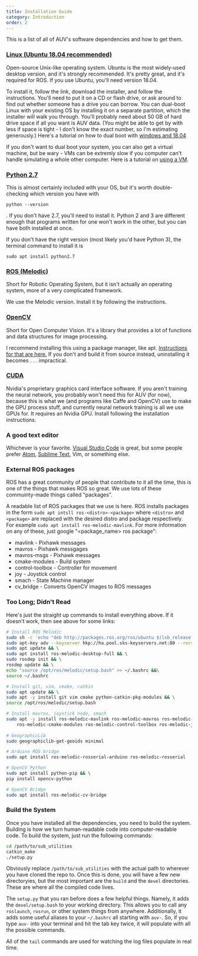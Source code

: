 ```yaml
---
title: Installation Guide
category: Introduction
order: 2
---
```


This is a list of all of AUV's software dependencies and how to get them.

### [Linux (Ubuntu 18.04 recommended)](https://releases.ubuntu.com/18.04.4/)
Open-source Unix-like operating system. Ubuntu is the most widely-used desktop version, and it's strongly recommended. It's pretty great, and it's required for ROS. If you use Ubuntu, you'll need version 18.04.

To install it, follow the link, download the installer, and follow the instructions. You'll need to put it on a CD or flash drive, or ask around to find out whether someone has a drive you can borrow. You can dual-boot Linux with your existing OS by installing it on a separate partition, which the installer will walk you through. You'll probably need about 50 GB of hard drive space if all you want is AUV data. (You might be able to get by with less if space is tight - I don't know the exact number, so I'm estimating generously.) Here's a tutorial on how to dual boot with [windows and 18.04](https://www.youtube.com/watch?v=u5QyjHIYwTQ)

If you don't want to dual boot your system, you can also get a virtual machine, but be wary - VMs can be extremly slow if you computer can't handle simulating a whole other computer. Here is a tutorial on [using a VM](https://www.youtube.com/watch?v=QbmRXJJKsvs).


### [Python 2.7](https://www.python.org/downloads/release/python-2713/)
This is almost certainly included with your OS, but it's worth double-checking which version you have with 

```
python --version
```
. If you don't have 2.7, you'll need to install it. Python 2 and 3 are different enough that programs written for one won't work in the other, but you can have both installed at once.

If you don't have the right version (most likely you'd have Python 3), the terminal command to install it is

```
sudo apt install python2.7
```

### [ROS (Melodic)](http://wiki.ros.org/melodic/Installation/Ubuntu)
Short for Robotic Operating System, but it isn't actually an operating system, more of a very complicated framework.

We use the Melodic version. Install it by following the instructions.

### [OpenCV](https://opencv.org/)
Short for Open Computer Vision. It's a library that provides a lot of functions and data structures for image processing.

I recommend installing this using a package manager, like apt. [Instructions for that are here.](https://docs.opencv.org/3.4.1/d2/de6/tutorial_py_setup_in_ubuntu.html) If you don't and build it from source instead, uninstalling it becomes . . . impractical.

### [CUDA](https://developer.nvidia.com/cuda-downloads)
Nvidia's proprietary graphics card interface software. If you aren't training the neural network, you probably won't need this for AUV (for now), because this is what we (and programs like Caffe and OpenCV) use to make the GPU process stuff, and currently neural network training is all we use GPUs for. It requires an Nvidia GPU. Install following the installation instructions.

### A good text editor

Whichever is your favorite. [Visual Studio Code](https://code.visualstudio.com/) is great, but some people prefer [Atom](https://atom.io/), [Sublime Text](https://www.sublimetext.com/), Vim, or something else.


### External ROS packages
ROS has a great community of people that contribute to it all the time, this is one of the things that makes ROS so great. We use lots of these commuinty-made things called "packages". 

A readable list of ROS packages that we use is here. ROS installs packages in the form `sudo apt intsll ros-<distro>-<package>` where `<distro>` and `<package>` are replaced with the desired distro and package respectively. For example `sudo apt install ros-melodic-mavlink`. For more information on any of these, just google "<package_name> ros package":
 * mavlink - Pixhawk messages
 * mavros - Pixhawk messgages
 * mavros-msgs - Pixhawk messages
 * cmake-modules - Build system
 * control-toolbox - Controller for movement
 * joy - Joystick control
 * smach - State Machine manager
 * cv_bridge - Converts OpenCV images to ROS messages

### Too Long; Didn't Read
Here's just the straight up commands to install everything above. If it doesn't work, then see above for some links:
```bash
# Install ROS Melodic
sudo sh -c 'echo "deb http://packages.ros.org/ros/ubuntu $(lsb_release -sc) main" > /etc/apt/sources.list.d/ros-latest.list' && \
sudo apt-key adv --keyserver hkp://ha.pool.sks-keyservers.net:80 --recv-key C1CF6E31E6BADE8868B172B4F42ED6FBAB17C654 && \
sudo apt update && \
sudo apt install ros-melodic-desktop-full && \
sudo rosdep init && \
rosdep update && \
echo "source /opt/ros/melodic/setup.bash" >> ~/.bashrc &&\
source ~/.bashrc

# Install git, vim, cmake, catkin
sudo apt update && \
sudo apt -y install git vim cmake python-catkin-pkg-modules && \
source /opt/ros/melodic/setup.bash

# Install mavros, joystick node, smach
sudo apt -y install ros-melodic-mavlink ros-melodic-mavros ros-melodic-mavros-msgs \
    ros-melodic-cmake-modules ros-melodic-control-toolbox ros-melodic-joy ros-melodic-smach
    
# GeographicLib
sudo geographiclib-get-geoids minimal

# Arduino ROS bridge
sudo apt install ros-melodic-rosserial-arduino ros-melodic-rosserial

# OpenCV Python
sudo apt install python-pip && \
pip install opencv-python

# OpenCV Bridge
sudo apt install ros-melodic-cv-bridge
```

### Build the System
Once you have installed all the dependencies, you need to build the system. Building is how we turn human-readable code into computer-readable code. To build the system, just run the following commands:
```bash
cd /path/to/sub_utilities
catkin_make
./setup.py
```
Obviously replace `/path/to/sub_utilities` with the actual path to wherever you have cloned the repo to. 
Once this is done, you will have a few new directoryies, but the most important are the `build` and the `devel` directories. These are where all the compiled code lives. 

The `setup.py` that you ran before does a few helpful things. Namely, it adds the `devel/setup.bash` to your working directory. This allows you to call any `roslaunch`, `rosrun`, or other system things from anywhere. Additionally, it adds some useful aliases to your `~/.bashrc` all starting with `auv-`. So, if you type `auv-` into your terminal and hit the tab key twice, it will populate with all the possible commands. 

All of the `tail` commands are used for watching the log files populate in real time. 
